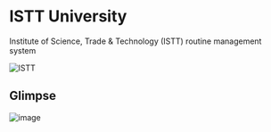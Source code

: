 # ISTT University
 Institute of Science, Trade & Technology (ISTT) routine management system

![ISTT](https://www.istt.edu.bd/wp-content/uploads/2022/01/ISTT-Main.png)



## Glimpse

![image](https://github.com/ratulhasanruhan/istt_university/assets/55647560/02055c96-031e-4976-9153-d3d989f763d2)

